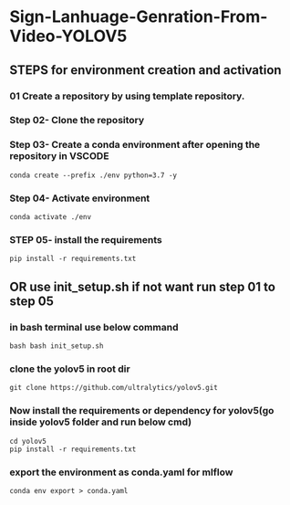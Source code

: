 # Sign-Lanhuage-Genration-From-Video-YOLOV5

## STEPS for environment creation and activation 

### 01  Create a repository by using template repository.

### Step 02- Clone the repository
### Step 03- Create a conda environment after opening the repository in VSCODE
```
conda create --prefix ./env python=3.7 -y
```
### Step 04- Activate environment
```
conda activate ./env
```

### STEP 05- install the requirements
```
pip install -r requirements.txt
```


## OR  use init_setup.sh if not want run step 01 to step 05

### in bash terminal use below command

```
bash bash init_setup.sh
```

### clone the yolov5 in root dir

```
git clone https://github.com/ultralytics/yolov5.git
```
### Now install the requirements or dependency for yolov5(go inside yolov5 folder and run below cmd) 

```
cd yolov5
pip install -r requirements.txt
```

### export the environment as conda.yaml for mlflow

```
conda env export > conda.yaml
```